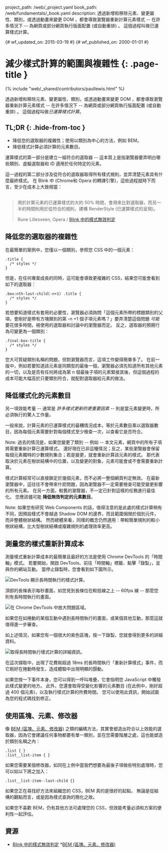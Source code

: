 project_path: /web/_project.yaml
book_path: /web/fundamentals/_book.yaml
description: 透過新增和移除元素、變更屬性、類別，或透過動畫來變更 DOM ，都會導致瀏覽器重新計算元素樣式 -- 在許多情況下 -- 為網頁或部分網頁執行版面配置 (或自動重排) 。 這個過程叫做已運算樣式計算。

{# wf_updated_on: 2015-03-19 #}
{# wf_published_on: 2000-01-01 #}

# 減少樣式計算的範圍與複雜性 {: .page-title }

{% include "web/_shared/contributors/paullewis.html" %}


透過新增和移除元素、變更屬性、類別，或透過動畫來變更 DOM ，都會導致瀏覽器重新計算元素樣式 -- 在許多情況下 -- 為網頁或部分網頁執行版面配置 (或自動重排) 。 這個過程叫做<em>已運算樣式計算</em>。

## TL;DR {: .hide-from-toc }
- 降低您的選取器的複雜性；使用以類別為中心的方法，例如 BEM。
- 降低樣式計算必須計算的元素數目。


運算樣式的第一部分是建立一組符合的選取器 -- 這本質上是指瀏覽器要弄明白哪些類別、虛擬選取器和 ID 適用於任何特定的元素。

這一過程的第二部分涉及從符合的選取器取得所有樣式規則，並弄清楚元素具有什麼最終樣式。 在 Blink 中 (Chrome和 Opera 的轉譯引擎)，這些過程就時下而言，至少在成本上大致相當：

<div class="quote" style="margin-top: 30px;">
  <div class="container">
    <blockquote class="quote__content g-wide--push-1 g-wide--pull-1 g-medium--push-1">用於計算元素的已運算樣式的大約 50% 時間，會用來比對選取器，而另一半的時間則用於從符合的規則，建構 RenderStyle (已運算樣式的呈現)。
    <p>Rune Lillesveen, Opera / <a href="https://docs.google.com/document/d/1vEW86DaeVs4uQzNFI5R-_xS9TcS1Cs_EUsHRSgCHGu8/edit">Blink 中的樣式無效判定</a></p>
    </blockquote>
  </div>
</div>


## 降低您的選取器的複雜性

在最簡單的案例中，您僅以一個類別，參照您 CSS 中的一個元素：


    .title {
      /* styles */
    }
    

但是，在任何專案成長的同時，這可能會導致更複雜的 CSS，結果您可能會看到如下的選取器：


    .box:nth-last-child(-n+1) .title {
      /* styles */
    }
    

若想要知道樣式有套用的必要性，瀏覽器必須詢問「這個元素所帶的標題類別的父項，會剛好是帶有方塊類別的第 -n +1 個子項元素嗎？」要弄清楚這個問題 _可能_ 要花很多時間，視使用的選取器和討論中的瀏覽器而定。 反之，選取器的預期行為可變更為一個類別：


    .final-box-title {
      /* styles */
    }
    

您大可質疑類別名稱的問題，但對瀏覽器而言，這項工作變得簡單多了。 在前一版中，例如若要知道該元素是同類型的最後一個，瀏覽器必須先知道所有其他元素的一切，以及是否有任何將成為第 n 個最後子項的元素緊接其後，但這個過程的成本可能大幅高於只要類別符合，就配對選取器給元素的做法。

## 降低樣式化的元素數目 
 另一項效能考量 -- 通常是 _許多樣式更新的更重要因素_ -- 則是當元素變更時，所必須執行的驚人工作量。

一般來說，計算元素的已運算樣式的最糟情況成本，等於元素數目乘以選取器數目，因為每個元素需要針對每個樣式至少檢查一次，以查看它是否符合。

Note: 過去的情況是，如果您變更了類別 -- 例如 -- 本文元素，網頁中的所有子項將需要重新計算已運算樣式。 還好現在已非這種情況；反之，某些瀏覽器會保留每個元素獨特的少數規則集合；若是變更，就會重新計算該元素的樣式。 那代表取決於元素在樹狀結構中的位置，以及變更的對象，元素可能會或不會需要重新計算。

樣式計算經常可以直接鎖定於幾個元素，而不必將一整個網頁判定無效。 在最新瀏覽器中，這往往不會帶來什麽問題，因為瀏覽器不一定需要檢查可能受變更影響的所有元素。 在另一方面，較舊的瀏覽器，不一定已針對這樣的任務進行最佳化。 您應該儘可能 **降低無效判定的元素數目**。

Note: 如果您有研究 Web Components 的話，值得注意的是此處的樣式計算稍有不同，因預設樣式不會越過 Shadow DOM 的邊界，而且範圍侷限於個別元件，而非整體樹狀結構。 然而總體來看，同樣的概念仍然適用：帶較簡單規則的較小樹狀結構，比大型樹狀結構或複雜規則的處理效率更高。

## 測量您的樣式重新計算成本 
 測量樣式重新計算成本的最簡單且最好的方法是使用 Chrome DevTools 的「時間軸」模式。 若要開始，開啟 DevTools、前往「時間軸」標籤、點擊「錄製」，並與你的網站互動。 當停止錄製時，您會看到如下圖所示。

<img src="images/reduce-the-scope-and-complexity-of-style-calculations/long-running-style.jpg"  alt="DevTools 顯示長時間執行的樣式計算。">

頂部的長條表示每秒畫面，如您見到長條位在較低線之上 -- 60fps 線 -- 那麼您則有長時間執行的畫面。

<img src="images/reduce-the-scope-and-complexity-of-style-calculations/frame-selection.jpg"  alt="在 Chrome DevTools 中放大問題區域。">

如果您在如捲動的某個互動中遇到長時間執行的畫面，或某個其他互動，那麼這就值得進一步審查。

如上述情況，如果您有一個很大的紫色區塊，按一下錄製，您就會得到更多的詳細資料。

<img src="images/reduce-the-scope-and-complexity-of-style-calculations/style-details.jpg"  alt="取得長時間執行樣式計算的詳細資訊。">

在這次擷取中，出現了花費剛超過 18ms 的長時間執行「重新計算樣式」事件，而它剛好在捲動時發生，造成體驗中出現明顯的顫動。

如果您按一下事件本身，您可以得到一呼叫堆疊，它會指明您 JavaScript 中觸發此樣式變更的地方。 此外，您還會取得受變化影響的元素數目 (在此例中，剛好超過 400 個元素)，以及執行樣式計算的所費時間。 您可以使用此資訊，開始試圖為您的程式碼找到修正。

## 使用區塊、元素、修改器 
 像 [BEM (區塊、元素、修改器)](https://bem.info/) 之類的編碼方法，其實會塑造出符合以上效能的選取器，因為它會建議任何事物都要有單一類別，並在您需要階層之處，這也能塑造於類別名稱之內：


    .list { }
    .list__list-item { }
    

如果您需要某個修改器，如同在上例中當我們想要為最後子項做些特別處理時，您可以如以下將之加入：


    .list__list-item--last-child {}
    

如果您正在尋找好方法來組織您的 CSS，BEM 真的是很好的起點， 無論是從結構的觀點而言，或是因為樣式查詢的簡化之故。

如果您不喜歡 BEM，仍有其他方法可處理您的 CSS，但效能考量必須和方案的便利性一起評估。

## 資源

* [Blink 中的樣式無效判定](https://docs.google.com/document/d/1vEW86DaeVs4uQzNFI5R-_xS9TcS1Cs_EUsHRSgCHGu8/edit)
  *[BEM (區塊、元素、修改器)](https://bem.info/)


